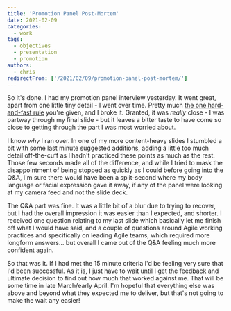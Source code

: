 ```yaml
---
title: 'Promotion Panel Post-Mortem'
date: 2021-02-09
categories:
  - work
tags:
  - objectives
  - presentation
  - promotion
authors:
  - chris
redirectFrom: ['/2021/02/09/promotion-panel-post-mortem/']
---
```


So it's done. I had my promotion panel interview yesterday. It went great, apart from one little tiny detail - I went over time. Pretty much [the one hard-and-fast rule](/2021/01/18/15-minutes/) you're given, and I broke it. Granted, it was _really_ close - I was partway through my final slide - but it leaves a bitter taste to have come so close to getting through the part I was most worried about.

I know _why_ I ran over. In one of my more content-heavy slides I stumbled a bit with some last minute suggested additions, adding a little too much detail off-the-cuff as I hadn't practiced these points as much as the rest. Those few seconds made all of the difference, and while I tried to mask the disappointment of being stopped as quickly as I could before going into the Q&A, I'm sure there would have been a split-second where my body language or facial expression gave it away, if any of the panel were looking at my camera feed and not the slide deck.

The Q&A part was fine. It was a little bit of a blur due to trying to recover, but I had the overall impression it was easier than I expected, and shorter. I received one question relating to my last slide which basically let me finish off what I would have said, and a couple of questions around Agile working practices and specifically on leading Agile teams, which required more longform answers… but overall I came out of the Q&A feeling much more confident again.

So that was it. If I had met the 15 minute criteria I'd be feeling very sure that I'd been successful. As it is, I just have to wait until I get the feedback and ultimate decision to find out how much that worked against me. That will be some time in late March/early April. I'm hopeful that everything else was above and beyond what they expected me to deliver, but that's not going to make the wait any easier!
